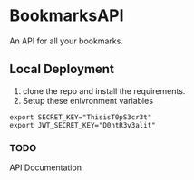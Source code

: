 # BookmarksAPI

An API for all your bookmarks.

## Local Deployment
1. clone the repo and install the requirements.
2. Setup these enivronment variables
```
export SECRET_KEY="ThisisT0pS3cr3t"
export JWT_SECRET_KEY="D0ntR3v3alit"
```

### TODO

API Documentation